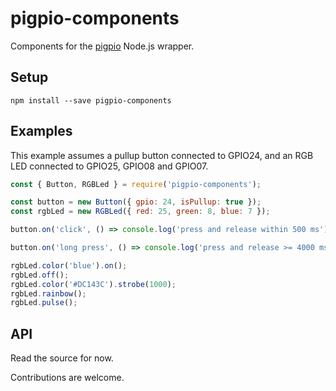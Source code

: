 # pigpio-components

Components for the [pigpio](https://github.com/fivdi/pigpio) Node.js wrapper.

## Setup

`npm install --save pigpio-components`

## Examples

This example assumes a pullup button connected to GPIO24, and an RGB LED
connected to GPIO25, GPIO08 and GPIO07.

```js
const { Button, RGBLed } = require('pigpio-components');

const button = new Button({ gpio: 24, isPullup: true });
const rgbLed = new RGBLed({ red: 25, green: 8, blue: 7 });

button.on('click', () => console.log('press and release within 500 ms'));

button.on('long press', () => console.log('press and release >= 4000 ms'));

rgbLed.color('blue').on();
rgbLed.off();
rgbLed.color('#DC143C').strobe(1000);
rgbLed.rainbow();
rgbLed.pulse();

```

## API

Read the source for now.

Contributions are welcome.

